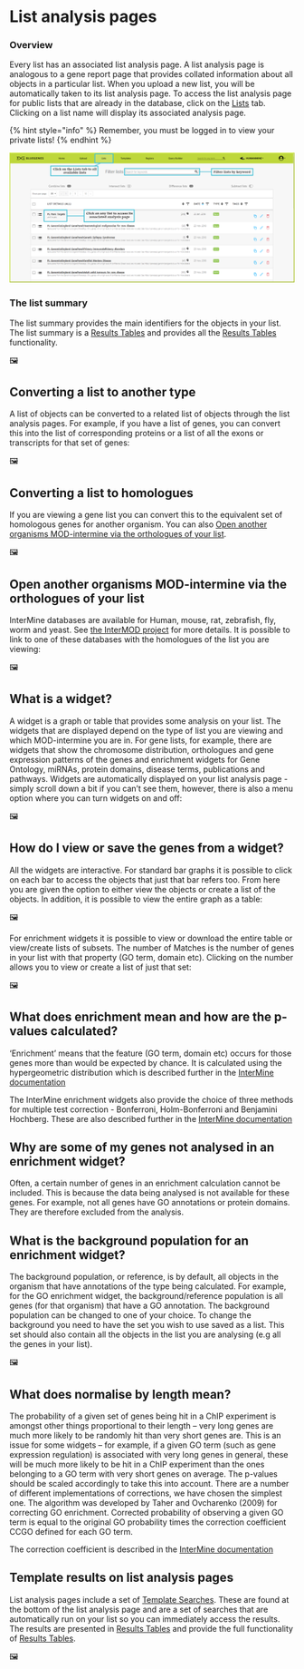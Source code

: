 # List analysis pages

### Overview

Every list has an associated list analysis page. A list analysis page is analogous to a gene report page that provides collated information about all objects in a particular list. When you upload a new list, you will be automatically taken to its list analysis page. To access the list analysis page for public lists that are already in the database, click on the [Lists](lists.md) tab. Clicking on a list name will display its associated analysis page. 

{% hint style="info" %}
Remember, you must be logged in to view your private lists!
{% endhint %}

![](../../../.gitbook/assets/lists-analysis-page.png)

### The list summary

The list summary provides the main identifiers for the objects in your list. The list summary is a [Results Tables](https://flymine.readthedocs.io/en/latest/results-tables/Documentationresultstables.html#resultstables) and provides all the [Results Tables](https://flymine.readthedocs.io/en/latest/results-tables/Documentationresultstables.html#resultstables) functionality.

🖼 

## Converting a list to another type

A list of objects can be converted to a related list of objects through the list analysis pages. For example, if you have a list of genes, you can convert this into the list of corresponding proteins or a list of all the exons or transcripts for that set of genes: 

🖼 

## Converting a list to homologues

If you are viewing a gene list you can convert this to the equivalent set of homologous genes for another organism. You can also [Open another organisms MOD-intermine via the orthologues of your list](https://flymine.readthedocs.io/en/latest/lists/analysis/Documentationlistanalysispages.html#listanalysisjumptomine).

🖼 

## Open another organisms MOD-intermine via the orthologues of your list

InterMine databases are available for Human, mouse, rat, zebrafish, fly, worm and yeast. See [the InterMOD project](http://intermod.intermine.org/) for more details. It is possible to link to one of these databases with the homologues of the list you are viewing:

🖼 

## What is a widget?

A widget is a graph or table that provides some analysis on your list. The widgets that are displayed depend on the type of list you are viewing and which MOD-intermine you are in. For gene lists, for example, there are widgets that show the chromosome distribution, orthologues and gene expression patterns of the genes and enrichment widgets for Gene Ontology, miRNAs, protein domains, disease terms, publications and pathways. Widgets are automatically displayed on your list analysis page - simply scroll down a bit if you can’t see them, however, there is also a menu option where you can turn widgets on and off:

🖼 

## How do I view or save the genes from a widget?

All the widgets are interactive. For standard bar graphs it is possible to click on each bar to access the objects that just that bar refers too. From here you are given the option to either view the objects or create a list of the objects. In addition, it is possible to view the entire graph as a table:

🖼 

For enrichment widgets it is possible to view or download the entire table or view/create lists of subsets. The number of Matches is the number of genes in your list with that property \(GO term, domain etc\). Clicking on the number allows you to view or create a list of just that set:

🖼 

## What does enrichment mean and how are the p-values calculated?

‘Enrichment’ means that the feature \(GO term, domain etc\) occurs for those genes more than would be expected by chance. It is calculated using the hypergeometric distribution which is described further in the [InterMine documentation](http://intermine.readthedocs.org/en/latest/embedding/list-widgets/enrichment-widgets/)

The InterMine enrichment widgets also provide the choice of three methods for multiple test correction - Bonferroni, Holm-Bonferroni and Benjamini Hochberg. These are also described further in the [InterMine documentation](http://intermine.readthedocs.org/en/latest/embedding/list-widgets/enrichment-widgets/)

## Why are some of my genes not analysed in an enrichment widget?

Often, a certain number of genes in an enrichment calculation cannot be included. This is because the data being analysed is not available for these genes. For example, not all genes have GO annotations or protein domains. They are therefore excluded from the analysis.

## What is the background population for an enrichment widget?

The background population, or reference, is by default, all objects in the organism that have annotations of the type being calculated. For example, for the GO enrichment widget, the background/reference population is all genes \(for that organism\) that have a GO annotation. The background population can be changed to one of your choice. To change the background you need to have the set you wish to use saved as a list. This set should also contain all the objects in the list you are analysing \(e.g all the genes in your list\).

🖼 

## What does normalise by length mean?

The probability of a given set of genes being hit in a ChIP experiment is amongst other things proportional to their length – very long genes are much more likely to be randomly hit than very short genes are. This is an issue for some widgets – for example, if a given GO term \(such as gene expression regulation\) is associated with very long genes in general, these will be much more likely to be hit in a ChIP experiment than the ones belonging to a GO term with very short genes on average. The p-values should be scaled accordingly to take this into account. There are a number of different implementations of corrections, we have chosen the simplest one. The algorithm was developed by Taher and Ovcharenko \(2009\) for correcting GO enrichment. Corrected probability of observing a given GO term is equal to the original GO probability times the correction coefficient CCGO defined for each GO term.

The correction coefficient is described in the [InterMine documentation](http://intermine.readthedocs.org/en/latest/embedding/list-widgets/enrichment-widgets/)

## Template results on list analysis pages

List analysis pages include a set of [Template Searches](../template-search.md). These are found at the bottom of the list analysis page and are a set of searches that are automatically run on your list so you can immediately access the results. The results are presented in [Results Tables](https://flymine.readthedocs.io/en/latest/results-tables/Documentationresultstables.html#resultstables) and provide the full functionality of [Results Tables](https://flymine.readthedocs.io/en/latest/results-tables/Documentationresultstables.html#resultstables).

🖼 

